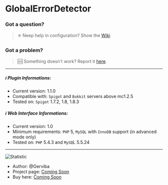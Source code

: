 # GlobalErrorDetector

### Got a question?
> :eight_spoked_asterisk: Neep help in configuration? Show the [Wiki](https://github.com/Gerviba/GlobalErrorDetector/wiki)

### Got a problem?
> :sos: Something doesn't work? Report it [here](https://github.com/Gerviba/GlobalErrorDetector/issues).

---

##### :information_source: Plugin Informations:
* Current version: 1.1.0
* Compatible with: `Spigot` and `Bukkit` servers above mc1.2.5
* Tested on: `Spigot` 1.7.2, 1.8, 1.8.3 

##### :information_source: Web Interface Informations:
* Current version: 1.0
* Minimum requirements: `PHP` 5, `MySQL` with `InnoDB` support (in advanced mode only)
* Tested on: `PHP` 5.4.3 and `MySQ`L 5.5.24

---

![Statistic](http://i.mcstats.org/GlobalErrorDetector/Global+Statistics.png)

- Author: @Gerviba
- Project page: [Coming Soon](Coming_soon)
- Buy here: [Coming Soon](Coming_soon)
